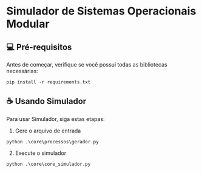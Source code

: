 # Simulador de Sistemas Operacionais Modular

## 💻 Pré-requisitos

Antes de começar, verifique se você possui todas as bibliotecas necessárias:

```
pip install -r requirements.txt
```

## ☕ Usando Simulador

Para usar Simulador, siga estas etapas:

1. Gere o arquivo de entrada
```
python .\core\processos\gerador.py 
```
2. Execute o simulador 
```
python .\core\core_simulador.py
```
